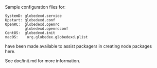 Sample configuration files for:
```
SystemD: globedexd.service
Upstart: globedexd.conf
OpenRC:  globedexd.openrc
         globedexd.openrcconf
CentOS:  globedexd.init
macOS:    org.globedex.globedexd.plist
```
have been made available to assist packagers in creating node packages here.

See doc/init.md for more information.
